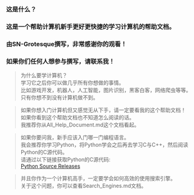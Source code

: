 ### 这是什么？

### 这是一个帮助计算机新手更好更快捷的学习计算机的帮助文档。
### 由SN-Grotesque撰写，非常感谢你的观看！
### 如果你们任何人想参与撰写，请联系我！

> 为什么要学计算机？<br>
> 学习它之后你可以做几乎所有你想做的事情。<br>
> 比如游戏开发，机器人，人工智能，图片识别，黑客白客，网络爬虫等等。<br>
> 只有你想不到没有计算机做不到。

> 如果你想入门计算机但又感觉无从下手，请一定要看我的这个帮助文档！<br>
> 如果你看到这个帮助文档也不知道怎么阅读的话。<br>
> 我推荐你从All_Help_Document.md这个文档看起。

> 如果你要问我，新手应该入门哪一门编程语言。<br>
> 我会推荐你学习Python，将Python学会之后再去学习C与C++，然后阅读Python的C源代码。<br>
> 请通过以下链接获取Python的C源代码:<br>
> [Python Source Releases](https://www.python.org/downloads/source/)

> 并且你作为一个计算机高手，一定要学会如何高效的使用搜索引擎。<br>
> 关于这个问题，你可以查看Search_Engines.md文档。